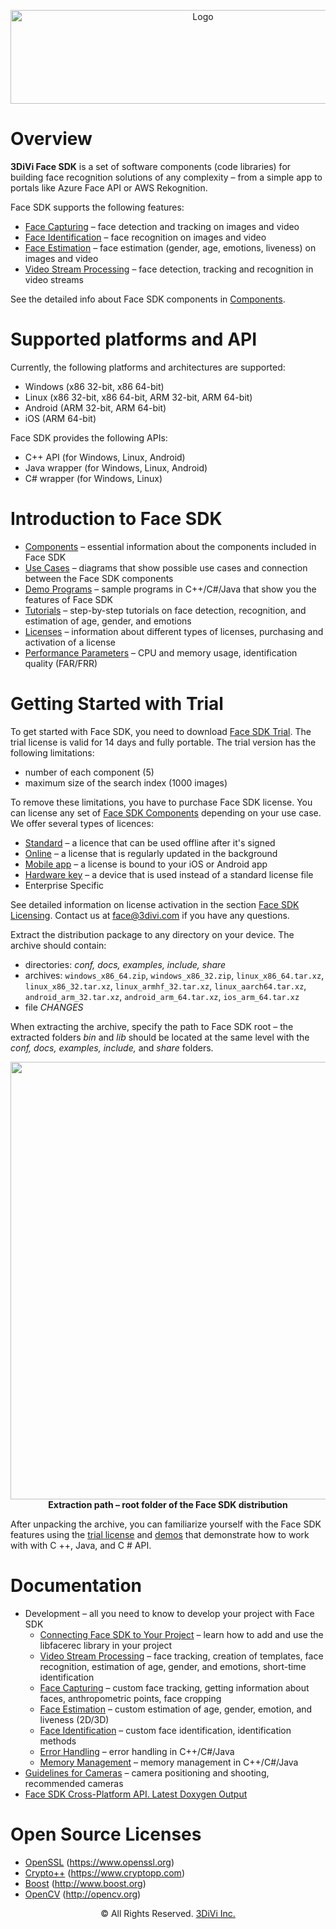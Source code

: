 <p align="center">
<a href="https://face.3divi.com"><img src="doc/img/3divi_logo.png" width="600" height="150" title="3DiVi Logo" alt="Logo"></a>
</p>

# Overview

**3DiVi Face SDK** is a set of software components (code libraries) for building face recognition solutions of any complexity – from a simple app to portals like Azure Face API or AWS Rekognition.

Face SDK supports the following features:
* [Face Capturing](doc/development/face_capturing.md) – face detection and tracking on images and video
* [Face Identification](doc/development/face_identification.md) – face recognition on images and video
* [Face Estimation](doc/development/face_estimation.md)  – face estimation (gender, age, emotions, liveness) on images and video
* [Video Stream Processing](doc/development/video_stream_processing.md)  – face detection, tracking and recognition in video streams

See the detailed info about Face SDK components in [Components](doc/components.md).  

# Supported platforms and API

Currently, the following platforms and architectures are supported:

* Windows (x86 32-bit, x86 64-bit)
* Linux (x86 32-bit, x86 64-bit, ARM 32-bit, ARM 64-bit)
* Android (ARM 32-bit, ARM 64-bit)
* iOS (ARM 64-bit)

Face SDK provides the following APIs:

* C++ API (for Windows, Linux, Android)
* Java wrapper (for Windows, Linux, Android)
* C# wrapper (for Windows, Linux)

# Introduction to Face SDK

  * [Components](doc/components.md) – essential information about the components included in Face SDK
  * [Use Cases](doc/use_cases.md) – diagrams that show possible use cases and connection between the Face SDK components
  * [Demo Programs](doc/demo_programs) – sample programs in C++/C#/Java that show you the features of Face SDK
  * [Tutorials](doc/tutorials) – step-by-step tutorials on face detection, recognition, and estimation of age, gender, and emotions
  * [Licenses](doc/licenses.md) – information about different types of licenses, purchasing and activation of a license
  * [Performance Parameters](doc/performance_parameters.md) – CPU and memory usage, identification quality (FAR/FRR)

# Getting Started with Trial 

To get started with Face SDK, you need to download [Face SDK Trial](https://face.3divi.com/products/face_sdk). The trial license is valid for 14 days and fully portable. The trial version has the following limitations:

* number of each component (5)
* maximum size of the search index (1000 images)

To remove these limitations, you have to purchase Face SDK license. You can license any set of [Face SDK Components](doc/components.md) depending on your use case. We offer several types of licences:
* [Standard](doc/licenses.md#standard-licenses) – a licence that can be used offline after it's signed
* [Online](doc/licenses.md#online-licenses) – a license that is regularly updated in the background
* [Mobile app](doc/licenses.md#licenses-for-mobile-apps) – a license is bound to your iOS or Android app
* [Hardware key](doc/licenses.md#hardware-key) – a device that is used instead of a standard license file
* Enterprise Specific

See detailed information on license activation in the section [Face SDK Licensing](doc/licenses.md). Contact us at face@3divi.com if you have any questions.

Extract the distribution package to any directory on your device. The archive should contain:

* directories: *conf, docs, examples, include, share*
* archives: `windows_x86_64.zip`, `windows_x86_32.zip`, `linux_x86_64.tar.xz`, `linux_x86_32.tar.xz`, `linux_armhf_32.tar.xz`, `linux_aarch64.tar.xz`, `android_arm_32.tar.xz`, `android_arm_64.tar.xz`, `ios_arm_64.tar.xz`
* file *CHANGES*

When extracting the archive, specify the path to Face SDK root – the extracted folders *bin* and *lib* should be located at the same level with the *conf, docs, examples, include,* and *share* folders.

<p align="center">
<img width="700" src="doc/img/cpp_extract_OS.png"><br>
<b>Extraction path – root folder of the Face SDK distribution</b><br>
</p>

After unpacking the archive, you can familiarize yourself with the Face SDK features using the [trial license](licenses.md) and [demos](demo_programs) that demonstrate how to work with with C ++, Java, and C # API. 

# Documentation 

* Development – all you need to know to develop your project with Face SDK
  * [Connecting Face SDK to Your Project](doc/development/connect_facesdk.md) – learn how to add and use the libfacerec library in your project
  * [Video Stream Processing](doc/development/video_stream_processing.md) – face tracking, creation of templates, face recognition, estimation of age, gender, and emotions, short-time identification
  * [Face Capturing](doc/development/face_capturing.md) – custom face tracking, getting information about faces, anthropometric points, face cropping 
  * [Face Estimation](doc/development/face_estimation.md) – custom estimation of age, gender, emotion, and liveness (2D/3D)
  * [Face Identification](doc/development/face_identification.md) – custom face identification, identification methods
  * [Error Handling](doc/development/error_handling.md) – error handling in C++/C#/Java
  * [Memory Management](doc/development/memory_management.md) – memory management in C++/C#/Java
* [Guidelines for Cameras](doc/guidelines_for_cameras.md) – camera positioning and shooting, recommended cameras
* [Face SDK Cross-Platform API. Latest Doxygen Output](http://download.3divi.com/facesdk/0d88ba7c-9a5d-45cd-897a-406fb1fca2d4/latest_docs/english/annotated.html) 

# Open Source Licenses

* [OpenSSL](doc/open_source_licenses/openssl.txt) (https://www.openssl.org)
* [Crypto++](doc/open_source_licenses/crypto%2B%2B.txt) (https://www.cryptopp.com)
* [Boost](doc/open_source_licenses/boost.txt) (http://www.boost.org)
* [OpenCV](doc/open_source_licenses/opencv.txt) (http://opencv.org)

<div align="center">© All Rights Reserved. <a href="https://3divi.com/">3DiVi Inc.</a></div>
